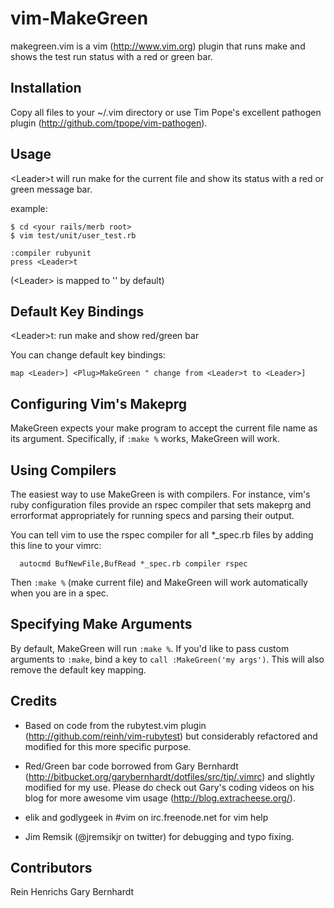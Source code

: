 vim-MakeGreen
=============

makegreen.vim is a vim (http://www.vim.org) plugin that runs make and shows the
test run status with a red or green bar.

Installation
------------

Copy all files to your ~/.vim directory or use Tim Pope's excellent pathogen plugin (http://github.com/tpope/vim-pathogen).

Usage
-----

&lt;Leader&gt;t will run make for the current file and show its status with a red or green message bar.

example:

    $ cd <your rails/merb root>
    $ vim test/unit/user_test.rb

    :compiler rubyunit
    press <Leader>t

(&lt;Leader&gt; is mapped to '\' by default)


Default Key Bindings
--------------------

&lt;Leader&gt;t: run make and show red/green bar

You can change default key bindings:

    map <Leader>] <Plug>MakeGreen " change from <Leader>t to <Leader>]

Configuring Vim's Makeprg
-------------------------

MakeGreen expects your make program to accept the current file name as its
argument. Specifically, if `:make %` works, MakeGreen will work.

Using Compilers
---------------

The easiest way to use MakeGreen is with compilers. For instance, vim's ruby
configuration files provide an rspec compiler that sets makeprg and errorformat
appropriately for running specs and parsing their output.

You can tell vim to use the rspec compiler for all *_spec.rb files by adding
this line to your vimrc:

      autocmd BufNewFile,BufRead *_spec.rb compiler rspec

Then `:make %` (make current file) and MakeGreen will work automatically when
you are in a spec.

Specifying Make Arguments
-------------------------

By default, MakeGreen will run `:make %`. If you'd like to pass custom
arguments to `:make`, bind a key to `call :MakeGreen('my args')`. This will
also remove the default key mapping.

Credits
-------

- Based on code from the rubytest.vim plugin
  (http://github.com/reinh/vim-rubytest) but considerably refactored and
  modified for this more specific purpose.

- Red/Green bar code borrowed from Gary Bernhardt
  (http://bitbucket.org/garybernhardt/dotfiles/src/tip/.vimrc) and slightly
  modified for my use. Please do check out Gary's coding videos on his blog
  for more awesome vim usage (http://blog.extracheese.org/).

- elik and godlygeek in #vim on irc.freenode.net for vim help

- Jim Remsik (@jremsikjr on twitter) for debugging and typo fixing.

Contributors
------------

Rein Henrichs
Gary Bernhardt
